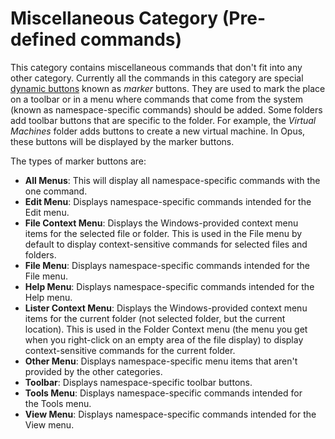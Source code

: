 # Miscellaneous Category (Pre-defined commands)

This category contains miscellaneous commands that don't fit into any other category. Currently all the commands in this category are special [dynamic buttons](../../creating_your_own_buttons/editing_the_toolbar/dynamic_buttons/RAEDME.md) known as *marker* buttons. They are used to mark the place on a toolbar or in a menu where commands that come from the system (known as namespace-specific commands) should be added. Some folders add toolbar buttons that are specific to the folder. For example, the *Virtual Machines* folder adds buttons to create a new virtual machine. In Opus, these buttons will be displayed by the marker buttons.

The types of marker buttons are:

- **All Menus**: This will display all namespace-specific commands with the one command.
- **Edit Menu**: Displays namespace-specific commands intended for the Edit menu.
- **File Context Menu**: Displays the Windows-provided context menu items for the selected file or folder. This is used in the File menu by default to display context-sensitive commands for selected files and folders.
- **File Menu**: Displays namespace-specific commands intended for the File menu.
- **Help Menu**: Displays namespace-specific commands intended for the Help menu.
- **Lister Context Menu**: Displays the Windows-provided context menu items for the current folder (not selected folder, but the current location). This is used in the Folder Context menu (the menu you get when you right-click on an empty area of the file display) to display context-sensitive commands for the current folder.
- **Other Menu**: Displays namespace-specific menu items that aren't provided by the other categories.
- **Toolbar**: Displays namespace-specific toolbar buttons.
- **Tools Menu**: Displays namespace-specific commands intended for the Tools menu.
- **View Menu**: Displays namespace-specific commands intended for the View menu.

 
